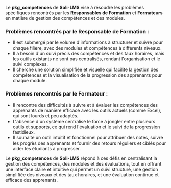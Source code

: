 Le **pkg_competences** de **Soli-LMS** vise à résoudre les problèmes spécifiques rencontrés par les **Responsables de Formation** et **Formateurs** en matière de gestion des compétences et des modules. 

### Problèmes rencontrés par le **Responsable de Formation** :
- Il est submergé par le volume d'informations à structurer et suivre pour chaque filière, avec des modules et compétences à différents niveaux.
- Il a besoin d'un suivi précis des compétences et des taux horaires, mais les outils existants ne sont pas centralisés, rendant l'organisation et le suivi complexes.
- Il cherche une solution simplifiée et visuelle qui facilite la gestion des compétences et la visualisation de la progression des apprenants pour chaque module.

### Problèmes rencontrés par le **Formateur** :
- Il rencontre des difficultés à suivre et à évaluer les compétences des apprenants de manière efficace avec les outils actuels (comme Excel), qui sont lourds et peu adaptés.
- L'absence d'un système centralisé le force à jongler entre plusieurs outils et supports, ce qui rend l'évaluation et le suivi de la progression fastidieux.
- Il souhaite un outil intuitif et fonctionnel pour attribuer des notes, suivre les progrès des apprenants et fournir des retours réguliers et ciblés pour aider les étudiants à progresser.

Le **pkg_competences** de **Soli-LMS** répond à ces défis en centralisant la gestion des compétences, des modules et des évaluations, tout en offrant une interface claire et intuitive qui permet un suivi structuré, une gestion simplifiée des niveaux et des taux horaires, et une évaluation continue et efficace des apprenants.